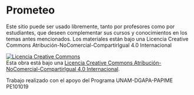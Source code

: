 # Prometeo

Este sitio puede ser usado libremente, tanto por profesores como por estudiantes, que deseen complementar sus cursos y conocimientos en los temas antes mencionados. Los materiales están bajo una Licencia Creative Commons Atribución-NoComercial-CompartirIgual 4.0 Internacional

<a rel="license" href="http://creativecommons.org/licenses/by-nc-sa/4.0/"><img alt="Licencia Creative Commons" style="border-width:0" src="https://i.creativecommons.org/l/by-nc-sa/4.0/88x31.png" /></a><br />Esta obra está bajo una <a rel="license" href="http://creativecommons.org/licenses/by-nc-sa/4.0/">Licencia Creative Commons Atribución-NoComercial-CompartirIgual 4.0 Internacional</a>.

Trabajo realizado con el apoyo del Programa UNAM-DGAPA-PAPIME PE101019
